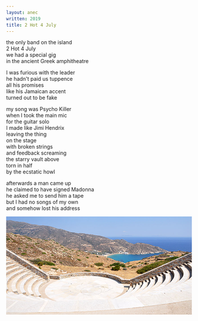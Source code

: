 ```yaml
---
layout: anec
written: 2019
title: 2 Hot 4 July
---
```


<div class="poem">

the only band on the island  
2 Hot 4 July  
we had a special gig  
in the ancient Greek amphitheatre  

I was furious with the leader  
he hadn't paid us tuppence  
all his promises  
like his Jamaican accent  
turned out to be fake  

my song was Psycho Killer  
when I took the main mic  
for the guitar solo  
I made like Jimi Hendrix  
leaving the thing  
on the stage  
with broken strings  
and feedback screaming  
the starry vault above  
torn in half  
by the ecstatic howl

afterwards a man came up  
he claimed to have signed Madonna  
he asked me to send him a tape  
but I had no songs of my own  
and somehow lost his address

</div>

![Ios amphitheatre](/assets/images/bucket/ios_amphitheater.jpg "Ios amphitheatre")
